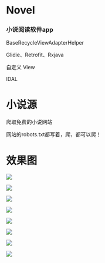 # Novel

### 小说阅读软件app

BaseRecycleViewAdapterHelper

Glidie、Retrofit、Rxjava

自定义 View

IDAL

# 小说源

爬取免费的小说网站

网站的robots.txt都写着，爬，都可以爬！

# 效果图

![](https://github.com/RmxhbmRyZQ/Novel/blob/master/images/index.png)

![](https://github.com/RmxhbmRyZQ/Novel/blob/master/images/left.png)

![](https://github.com/RmxhbmRyZQ/Novel/blob/master/images/search.png)

![](https://github.com/RmxhbmRyZQ/Novel/blob/master/images/read.png)

![](https://github.com/RmxhbmRyZQ/Novel/blob/master/images/rank.png)

![](https://github.com/RmxhbmRyZQ/Novel/blob/master/images/config.png)

![](https://github.com/RmxhbmRyZQ/Novel/blob/master/images/user.png)

![](https://github.com/RmxhbmRyZQ/Novel/blob/master/images/information.png)
